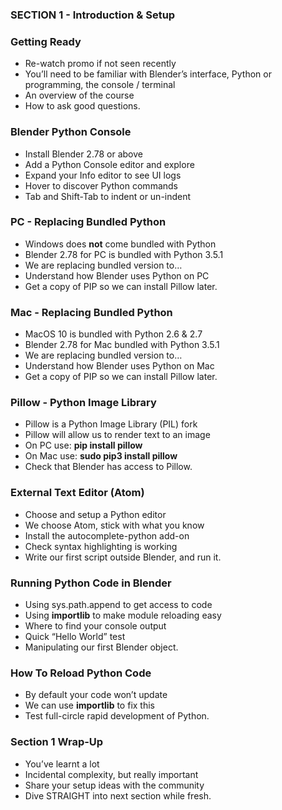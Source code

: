 ### SECTION 1  - Introduction & Setup ###

### Getting Ready ###

+ Re-watch promo if not seen recently
+ You’ll need to be familiar with Blender’s interface, Python or programming, the console / terminal 
+ An overview of the course 
+ How to ask good questions.

### Blender Python Console ###

+ Install Blender 2.78 or above
+ Add a Python Console editor and explore 
+ Expand your Info editor to see UI logs 
+ Hover to discover Python commands 
+ Tab and Shift-Tab to indent or un-indent

### PC - Replacing Bundled Python ###

+ Windows does **not** come bundled with Python
+ Blender 2.78 for PC is bundled with Python 3.5.1 
+ We are replacing bundled version to… 
+ Understand how Blender uses Python on PC 
+ Get a copy of PIP so we can install Pillow later.

### Mac - Replacing Bundled Python ###

+ MacOS 10 is bundled with Python 2.6 & 2.7
+ Blender 2.78 for Mac bundled with Python 3.5.1 
+ We are replacing bundled version to… 
+ Understand how Blender uses Python on Mac 
+ Get a copy of PIP so we can install Pillow later.

### Pillow - Python Image Library ###

+ Pillow is a Python Image Library (PIL) fork
+ Pillow will allow us to render text to an image 
+ On PC use: **pip install pillow**
+ On Mac use: **sudo pip3 install pillow**
+ Check that Blender has access to Pillow.

### External Text Editor (Atom) ###

+ Choose and setup a Python editor
+ We choose Atom, stick with what you know 
+ Install the autocomplete-python add-on 
+ Check syntax highlighting is working 
+ Write our first script outside Blender, and run it.

### Running Python Code in Blender ###

+ Using sys.path.append to get access to code
+ Using **importlib** to make module reloading easy 
+ Where to find your console output 
+ Quick “Hello World” test 
+ Manipulating our first Blender object.

### How To Reload Python Code ###

+ By default your code won’t update
+ We can use **importlib** to fix this 
+ Test full-circle rapid development of Python.

### Section 1 Wrap-Up ###

+ You’ve learnt a lot
+ Incidental complexity, but really important 
+ Share your setup ideas with the community 
+ Dive STRAIGHT into next section while fresh.

